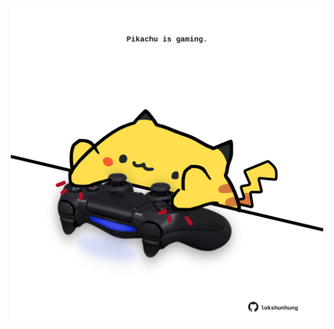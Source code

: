 <!-- built at 21/08/2025, 09:00:33 UTC -->
<p align="center">
  <img width="500" height="500" src="./ReadmeImage.svg">
</p>
